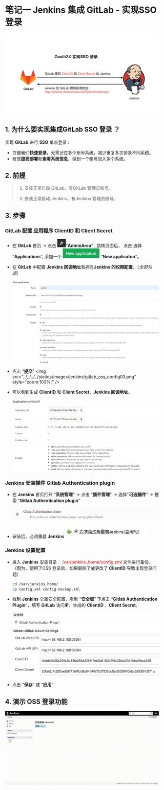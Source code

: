 # 笔记一 Jenkins 集成 GitLab - 实现SSO登录

<img src="../../../../statics/images/jenkins/jenkins_gitlab_oss.png" style="zoom:200%;" />

## 1. 为什么要实现集成GitLab SSO 登录 ？

实现 **GitLab** 进行 **SSO** 单点登录：

- 方便我们**快速登录**，无需记住多个账号系统，减少重复多次登录不同系统。
- 有效**提高部署**和**查看系统信息**，做到一个账号进入多个系统。



## 2. 前提

> 1. 安装正常启动 GitLab，有GitLab 管理员账号。
>
> 2. 安装正常启动 Jenkins，有Jenkins 管理员账号。



## 3. 步骤

### GitLab 配置 应用程序 ClientID 和 Client Secret

- 在 **GitLab** 首页 -> 点击 <img src="../../../../statics/images/jenkins/gitlab_adminArea.png" style="zoom:70%;" />“**AdminArea**” , 跳转页面后， 点击 选择 “**Applications**”, 添加一个 <img src="../../../../statics/images/jenkins/gitlab_oss_config01.png" style="zoom:100%;" /> “**New applicaton**”。

- 在 **GitLab** 中配置 **Jenkins 回调地址**和拥有**Jenkins 的权限配置**。（*全部勾选*）

  <img src="../../../../statics/images/jenkins/gitlab_oss_config02.png" style="zoom:100%;" />

  

- 点击 “**提交**” <img src="../../../../statics/images/jenkins/gitlab_oss_config03.png” style="zoom:100%;" /> 

- 可以看到生成 **ClientID** 和 **Client Secret**、**Jenkins 回调地址**。

  <img src="../../../../statics/images/jenkins/gitlab_oss_config04.png" style="zoom:100%;" />

  

### Jenkins 安装插件 Gitlab Authentication plugin

- 在 **Jenkins** 首页打开 “**系统管理**”  -> 点击 "**插件管理**" -> 选择"**可选插件**" -> 搜索 "**Gitlab Authentication plugin**"

  <img src="../../../../statics/images/jenkins/jenkins_gitlab_auth_plugin.png" style="zoom:100%;" />

- 安装后，必须重启 **Jenkins**<img src="../../../../statics/images/jenkins/jenkins_config_reboot_button.png" alt="image-20200519121934484" style="zoom:100%;" />

### Jenkins 设置配置

- 进入 **Jenkins** 安装目录：<font color="red"> /var/jenkins_home/config.xml </font >文件进行备份。（因为，使用了OSS 登录后，如果删除了或更改了 **ClientID** 导致出现登录问题）	

  ```bash
  cd /var/jenkins_home/
  cp config.xml config-backup.xml
  ```

  

- 找到 **Jenkins** 全局安全配置，看到 “**安全域**” 下点击 “**Gitlab Authentication Plugin**”，填写 **GitLab** 访问**IP**、生成的 **ClientID** 、**Client Secret**。

  <img src="../../../../statics/images/jenkins/gitlab_oss_config05.png" alt="image-20200519140245485" style="zoom:100%;" />
  
  

- 点击 “**保存**” 或 “**应用**”



## 4. 演示 OSS 登录功能

<img src="../../../../statics/images/jenkins/jenkins_gitlab_show .gif" style="zoom:200%;" />